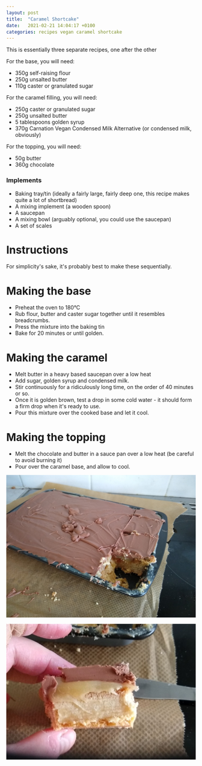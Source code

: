 ```yaml
---
layout: post
title:  "Caramel Shortcake"
date:   2021-02-21 14:04:17 +0100
categories: recipes vegan caramel shortcake
---
```


This is essentially three separate recipes, one after the other

For the base, you will need:

* 350g self-raising flour
* 250g unsalted butter
* 110g caster or granulated sugar

For the caramel filling, you will need:

* 250g caster or granulated sugar
* 250g unsalted butter
* 5 tablespoons golden syrup
* 370g Carnation Vegan Condensed Milk Alternative (or condensed milk, obviously)

For the topping, you will need:

* 50g butter
* 360g chocolate

### Implements


* Baking tray/tin (ideally a fairly large, fairly deep one, this recipe makes quite a lot of shortbread)
* A mixing implement (a wooden spoon)
* A saucepan
* A mixing bowl (arguably optional, you could use the saucepan)
* A set of scales

# Instructions

For simplicity's sake, it's probably best to make these sequentially.

# Making the base

* Preheat the oven to 180°C
* Rub flour, butter and caster sugar together until it resembles breadcrumbs.
* Press the mixture into the baking tin
* Bake for 20 minutes or until golden.

# Making the caramel

* Melt butter in a heavy based saucepan over a low heat
* Add sugar, golden syrup and condensed milk.
* Stir continuously for a ridiculously long time, on the order of 40 minutes or so.
* Once it is golden brown, test a drop in some cold water - it should form a firm drop when it's ready to use.
* Pour this mixture over the cooked base and let it cool.

# Making the topping

* Melt the chocolate and butter in a sauce pan over a low heat (be careful to avoid burning it)
* Pour over the caramel base, and allow to cool.


![A tray of shortcake with one piece missing](/assets/shortcake1.jpg)

![A single slice of delicious caramel shortcake](/assets/shortcake2.jpg)
